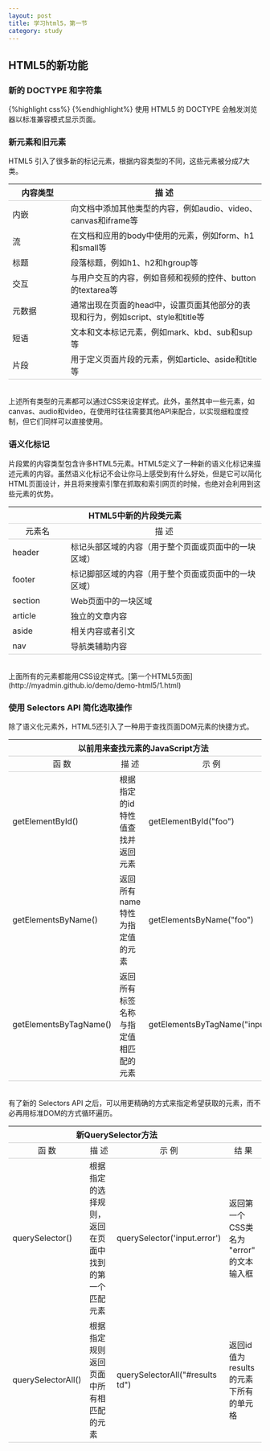 ```yaml
---
layout: post
title: 学习html5，第一节
category: study
---
```


<h2>HTML5的新功能</h2>

<h3>新的 DOCTYPE 和字符集</h3>
{%highlight css%}
<!DOCTYPE html>
<meta charset="utf-8">
{%endhighlight%}
使用 HTML5 的 DOCTYPE 会触发浏览器以标准兼容模式显示页面。

<h3>新元素和旧元素</h3>
HTML5 引入了很多新的标记元素，根据内容类型的不同，这些元素被分成7大类。
<table>
	<tr style="border-bottom: 1px solid #ccc; border-top: 1px solid #ccc;">
		<th style="width: 100px;">内容类型</th>
		<th>描  述</th>
	</tr>
	<tr>
		<td>内嵌</td>
		<td>向文档中添加其他类型的内容，例如audio、video、canvas和iframe等</td>
	</tr>
	<tr>
		<td>流</td>
		<td>在文档和应用的body中使用的元素，例如form、h1和small等</td>
	</tr>
	<tr>
		<td>标题</td>
		<td>段落标题，例如h1、h2和hgroup等</td>
	</tr>
	<tr>
		<td>交互</td>
		<td>与用户交互的内容，例如音频和视频的控件、button的textarea等</td>
	</tr>
	<tr>
		<td>元数据</td>
		<td>通常出现在页面的head中，设置页面其他部分的表现和行为，例如script、style和title等</td>
	</tr>
	<tr>
		<td>短语</td>
		<td>文本和文本标记元素，例如mark、kbd、sub和sup等</td>
	</tr>
	<tr style="border-bottom: 1px solid #ccc;">
		<td>片段</td>
		<td>用于定义页面片段的元素，例如article、aside和title等</td>
	</tr>
</table>
<br />
上述所有类型的元素都可以通过CSS来设定样式。此外，虽然其中一些元素，如canvas、audio和video，在使用时往往需要其他API来配合，以实现细粒度控制，但它们同样可以直接使用。

<h3>语义化标记</h3>
片段累的内容类型包含许多HTML5元素。HTML5定义了一种新的语义化标记来描述元素的内容。虽然语义化标记不会让你马上感受到有什么好处，但是它可以简化HTML页面设计，并且将来搜索引擎在抓取和索引网页的时候，也绝对会利用到这些元素的优势。

<table>
	<tr>
		<th colspan="2" style="text-align: center;">HTML5中新的片段类元素</th>
	</tr>
	<tr style="border-bottom: 1px solid #ccc; border-top: 1px solid #ccc;">
		<td style="text-align: center; width: 100px;">元素名</td>
		<td style="text-align: center;">描  述</td>
	</tr>
	<tr>
		<td>header</td>
		<td>标记头部区域的内容（用于整个页面或页面中的一块区域）</td>
	</tr>
	<tr>
		<td>footer</td>
		<td>标记脚部区域的内容（用于整个页面或页面中的一块区域）</td>
	</tr>
	<tr>
		<td>section</td>
		<td>Web页面中的一块区域</td>
	</tr>
	<tr>
		<td>article</td>
		<td>独立的文章内容</td>
	</tr>
	<tr>
		<td>aside</td>
		<td>相关内容或者引文</td>
	</tr>
	<tr style="border-bottom: 1px solid #ccc;">
		<td>nav</td>
		<td>导航类辅助内容</td>
	</tr>
</table>
<br />
上面所有的元素都能用CSS设定样式。[第一个HTML5页面](http://myadmin.github.io/demo/demo-html5/1.html)

<h3>使用 Selectors API 简化选取操作</h3>
除了语义化元素外，HTML5还引入了一种用于查找页面DOM元素的快捷方式。
<table>
	<tr>
		<th colspan="3" style="text-align: center;">以前用来查找元素的JavaScript方法</th>
	</tr>
	<tr style="border-bottom: 1px solid #ccc; border-top: 1px solid #ccc;">
		<td style="text-align: center;">函  数</td>
		<td style="text-align: center;">描  述</td>
		<td style="text-align: center;">示  例</td>
	</tr>
	<tr>
		<td>getElementById()</td>
		<td>根据指定的id特性值查找并返回元素</td>
		<td>getElementById("foo")</td>
	</tr>
	<tr>
		<td>getElementsByName()</td>
		<td>返回所有name特性为指定值的元素</td>
		<td>getElementsByName("foo")</td>
	</tr>
	<tr style="border-bottom: 1px solid #ccc;">
		<td>getElementsByTagName()</td>
		<td>返回所有标签名称与指定值相匹配的元素</td>
		<td>getElementsByTagName("input")</td>
	</tr>
</table>
<br />
有了新的 Selectors API 之后，可以用更精确的方式来指定希望获取的元素，而不必再用标准DOM的方式循环遍历。
<table>
	<tr>
		<th colspan="3" style="text-align: center;">新QuerySelector方法</th>
	</tr>
	<tr style="border-bottom: 1px solid #ccc; border-top: 1px solid #ccc;">
		<td style="text-align: center; width: 25%;">函  数</td>
		<td style="text-align: center; width: 25%;">描  述</td>
		<td style="text-align: center; width: 25%;">示  例</td>
		<td style="text-align: center; width: 25%;">结  果</td>
	</tr>
	<tr>
		<td>querySelector()</td>
		<td>根据指定的选择规则，返回在页面中找到的第一个匹配元素</td>
		<td>querySelector('input.error')</td>
		<td>返回第一个CSS类名为 "error" 的文本输入框</td>
	</tr>
	<tr style="border-bottom: 1px solid #ccc;">
		<td>querySelectorAll()</td>
		<td>根据指定规则返回页面中所有相匹配的元素</td>
		<td>querySelectorAll("#results td")</td>
		<td>返回id值为results的元素下所有的单元格</td>
	</tr>
</table>